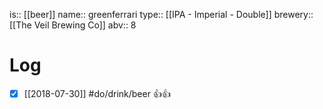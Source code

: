 is:: [[beer]]
name:: greenferrari
type:: [[IPA - Imperial - Double]]
brewery:: [[The Veil Brewing Co]]
abv:: 8

# Log
- [x] [[2018-07-30]] #do/drink/beer 👍👍
